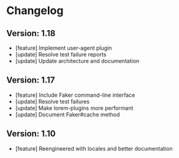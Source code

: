 # Changelog

## Version: 1.18

- [feature] Implement user-agent plugin
- [update] Resolve test failure reports
- [update] Update architecture and documentation

## Version: 1.17

- [feature] Include Faker command-line interface
- [update] Resolve test failures
- [update] Make lorem-plugins more performant
- [update] Document Faker#cache method

## Version: 1.10

- [feature] Reengineered with locales and better documentation


